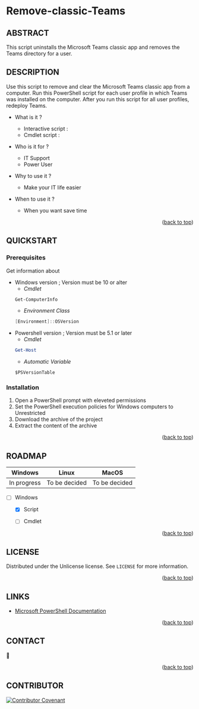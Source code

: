 <!-- Back to top link -->
<a name="readme-top"></a>

<!-- NAME -->
# Remove-classic-Teams

<!-- ABSTRACT -->
## ABSTRACT 
This script uninstalls the Microsoft Teams classic app and removes the Teams directory for a user.

<!-- ABOUT THE PROJECT -->
## DESCRIPTION
Use this script to remove and clear the Microsoft Teams classic app from a computer. 
Run this PowerShell script for each user profile in which Teams was installed on the computer. 
After you run this script for all user profiles, redeploy Teams.


* What is it ?
    - Interactive script : 
    - Cmdlet script :
    
* Who is it for ?
    - IT Support
    - Power User
    
 * Why to use it ? 
    - Make your IT life easier
    
 * When to use it ?
    - When you want save time
    
 <p align="right">(<a href="#readme-top">back to top</a>)</p>
 
<!-- Getting Started -->
## QUICKSTART

### Prerequisites
Get information about
* Windows version ; Version must be 10 or alter
    * _Cmdlet_
    ```powershell
    Get-ComputerInfo
    ```
    * _Environment Class_
    ```powershell
    [Environment]::OSVersion
    ```
* Powershell version ; Version must be 5.1 or later
    * _Cmdlet_
    ```powershell
    Get-Host
    ```
    * _Automatic Variable_
    ```powershll
    $PSVersionTable
    ```
### Installation

1. Open a PowerShell prompt with eleveted permissions
2. Set the PowerShell execution policies for Windows computers to Unrestricted
3. Download the archive of the project
4. Extract the content of the archive


 <p align="right">(<a href="#readme-top">back to top</a>)</p>

<!-- ROADMAP -->
## ROADMAP

| Windows | Linux | MacOS|
| :----: | :---: | :--: |
| In progress | To be decided | To be decided |

- [ ] Windows
    - [x] Script
    - [ ] Cmdlet
   

<p align="right">(<a href="#readme-top">back to top</a>)</p>


<!-- LICENSE -->
## LICENSE

Distributed under the  Unlicense license. See `LICENSE` for more information.

<p align="right">(<a href="#readme-top">back to top</a>)</p>

<!-- ACKNOWLEDGMENTS -->
## LINKS
* [Microsoft PowerShell Documentation](https://learn.microsoft.com/en-us/powershell/)
 
<p align="right">(<a href="#readme-top">back to top</a>)</p>
 

<!-- CONTACT -->
## CONTACT

:e-mail: 

<p align="right">(<a href="#readme-top">back to top</a>)</p>

<!-- CONTRIBUTOR -->
## CONTRIBUTOR
[![Contributor Covenant](https://img.shields.io/badge/Contributor%20Covenant-2.1-4baaaa.svg)](code_of_conduct.md)
